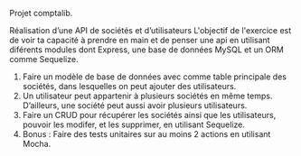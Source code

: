 Projet comptalib.

Réalisation d’une API de sociétés et d’utilisateurs
L'objectif de l'exercice est de voir ta capacité à prendre en main et de penser une api en
utilisant diférents modules dont Express, une base de données MySQL et un ORM
comme Sequelize.
1) Faire un modèle de base de données avec comme table principale des sociétés, dans
lesquelles on peut ajouter des utilisateurs.
2) Un utilisateur peut appartenir à plusieurs sociétés en même temps. D’ailleurs, une
société peut aussi avoir plusieurs utilisateurs.
3) Faire un CRUD pour récupérer les sociétés ainsi que les utilisateurs, pouvoir les
modifer, et les supprimer, en utilisant Sequelize.
4) Bonus : Faire des tests unitaires sur au moins 2 actions en utilisant Mocha.
